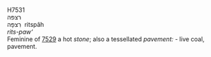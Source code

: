 <body>
  <p>H7531<br>  רצפּה  <br> רִצפָּה  ‎  ritspâh  <br><i>rits-paw‘ </i><br>Feminine of <a href="h7529.htm">7529</a>  a hot <i>stone</i>; also a tessellated <i>pavement: - </i>live coal, pavement.<br></p>
 </body>